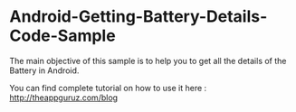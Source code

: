 Android-Getting-Battery-Details-Code-Sample
===========================================

The main objective of this sample is to help you to get all the details of the Battery in Android.

You can find complete tutorial on how to use it here : http://theappguruz.com/blog
